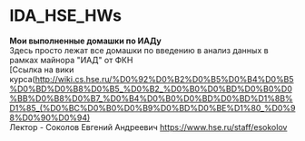 # IDA_HSE_HWs
**Мои выполненные домашки по ИАДу**
<br>Здесь просто лежат все домашки по введению в анализ данных в рамках майнора "ИАД" от ФКН
<br>[Ссылка на вики курса(http://wiki.cs.hse.ru/%D0%92%D0%B2%D0%B5%D0%B4%D0%B5%D0%BD%D0%B8%D0%B5_%D0%B2_%D0%B0%D0%BD%D0%B0%D0%BB%D0%B8%D0%B7_%D0%B4%D0%B0%D0%BD%D0%BD%D1%8B%D1%85_(%D0%BC%D0%B0%D0%B9%D0%BD%D0%BE%D1%80_%D0%98%D0%90%D0%94)
<br>Лектор - Соколов Евгений Андреевич https://www.hse.ru/staff/esokolov
